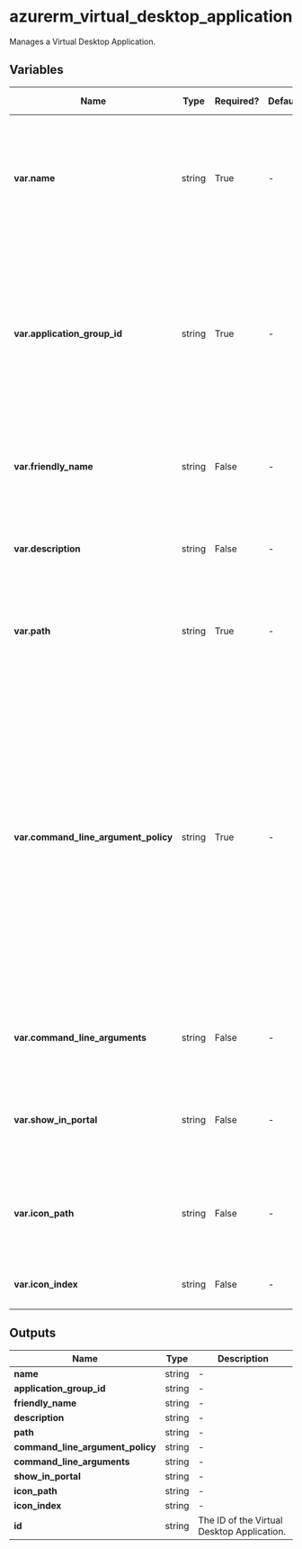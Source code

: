 # azurerm_virtual_desktop_application

Manages a Virtual Desktop Application.

## Variables

| Name | Type | Required? | Default  | possible values | Description |
| ---- | ---- | --------- | -------- | ----------- | ----------- |
| **var.name** | string | True | -  |  -  | The name of the Virtual Desktop Application. Changing the name forces a new resource to be created. | 
| **var.application_group_id** | string | True | -  |  -  | Resource ID for a Virtual Desktop Application Group to associate with the Virtual Desktop Application. Changing this forces a new resource to be created. | 
| **var.friendly_name** | string | False | -  |  -  | Option to set a friendly name for the Virtual Desktop Application. | 
| **var.description** | string | False | -  |  -  | Option to set a description for the Virtual Desktop Application. | 
| **var.path** | string | True | -  |  -  | The file path location of the app on the Virtual Desktop OS. | 
| **var.command_line_argument_policy** | string | True | -  |  `DoNotAllow`, `Allow`, `Require`  | Specifies whether this published application can be launched with command line arguments provided by the client, command line arguments specified at publish time, or no command line arguments at all. Possible values include: `DoNotAllow`, `Allow`, `Require`. | 
| **var.command_line_arguments** | string | False | -  |  -  | Command Line Arguments for Virtual Desktop Application. | 
| **var.show_in_portal** | string | False | -  |  -  | Specifies whether to show the RemoteApp program in the RD Web Access server. | 
| **var.icon_path** | string | False | -  |  -  | Specifies the path for an icon which will be used for this Virtual Desktop Application. | 
| **var.icon_index** | string | False | -  |  -  | The index of the icon you wish to use. | 



## Outputs

| Name | Type | Description |
| ---- | ---- | --------- | 
| **name** | string  | - | 
| **application_group_id** | string  | - | 
| **friendly_name** | string  | - | 
| **description** | string  | - | 
| **path** | string  | - | 
| **command_line_argument_policy** | string  | - | 
| **command_line_arguments** | string  | - | 
| **show_in_portal** | string  | - | 
| **icon_path** | string  | - | 
| **icon_index** | string  | - | 
| **id** | string  | The ID of the Virtual Desktop Application. | 